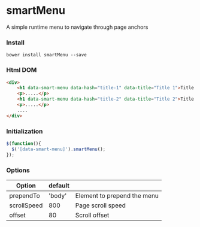 # smartMenu

A simple runtime menu to navigate through page anchors

### Install
```
bower install smartMenu --save
```

### Html DOM
```html
<div>
	<h1 data-smart-menu data-hash="title-1" data-title="Title 1">Title 1</h1>
	<p>.....</p>	
	<h1 data-smart-menu data-hash="title-2" data-title="Title 2">Title 2</h1>
	<p>.....</p>	
	....
</div>
```



### Initialization

```javascript
$(function(){
  $('[data-smart-menu]').smartMenu();
});
```


### Options


Option         | default          |   |
--------------------|------------------|-----------------------|
prependTo				| 'body'   | Element to prepend the menu  |
scrollSpeed|800|Page scroll speed
offset|80|Scroll offset